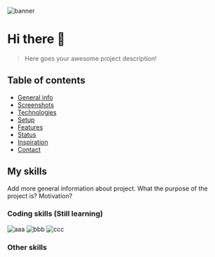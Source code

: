 ![banner](https://i.pinimg.com/736x/70/8d/b0/708db031cbd5206418e7dc4614854e6e.jpg)

# Hi there 👋
> Here goes your awesome project description!

## Table of contents
* [General info](#general-info)
* [Screenshots](#screenshots)
* [Technologies](#technologies)
* [Setup](#setup)
* [Features](#features)
* [Status](#status)
* [Inspiration](#inspiration)
* [Contact](#contact)

## My skills
Add more general information about project. What the purpose of the project is? Motivation?

### Coding skills (Still learning)
![aaa](https://github.com/Asabeneh/asabeneh/raw/master/images/html-5.svg)
![bbb](https://github.com/Asabeneh/asabeneh/raw/master/images/css-3.svg)
![ccc](https://github.com/Asabeneh/asabeneh/raw/master/images/javascript.svg)

### Other skills
